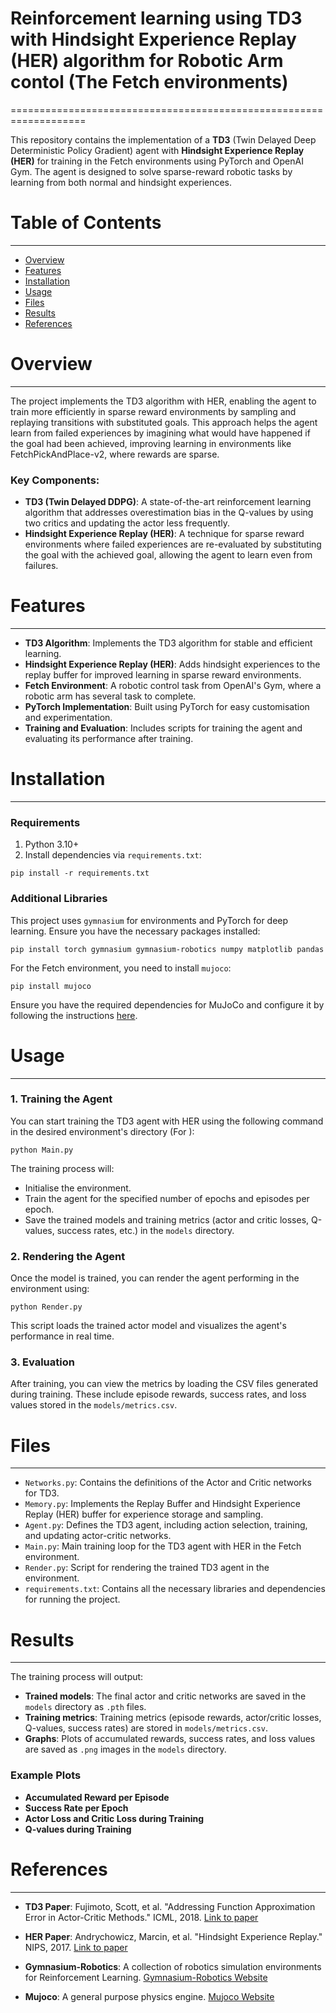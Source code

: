 # Reinforcement learning using TD3 with Hindsight Experience Replay (HER) algorithm for Robotic Arm contol (The Fetch environments)
===================================================================

This repository contains the implementation of a **TD3** (Twin Delayed Deep Deterministic Policy Gradient) agent with **Hindsight Experience Replay (HER)** for training in the  Fetch environments using PyTorch and OpenAI Gym. The agent is designed to solve sparse-reward robotic tasks by learning from both normal and hindsight experiences.

# Table of Contents
-----------------

-   [Overview](#overview)
-   [Features](#features)
-   [Installation](#installation)
-   [Usage](#usage)
-   [Files](#files)
-   [Results](#results)
-   [References](#references)

# Overview
--------

The project implements the TD3 algorithm with HER, enabling the agent to train more efficiently in sparse reward environments by sampling and replaying transitions with substituted goals. This approach helps the agent learn from failed experiences by imagining what would have happened if the goal had been achieved, improving learning in environments like FetchPickAndPlace-v2, where rewards are sparse.

### Key Components:

-   **TD3 (Twin Delayed DDPG)**: A state-of-the-art reinforcement learning algorithm that addresses overestimation bias in the Q-values by using two critics and updating the actor less frequently.
-   **Hindsight Experience Replay (HER)**: A technique for sparse reward environments where failed experiences are re-evaluated by substituting the goal with the achieved goal, allowing the agent to learn even from failures.

# Features
--------

-   **TD3 Algorithm**: Implements the TD3 algorithm for stable and efficient learning.
-   **Hindsight Experience Replay (HER)**: Adds hindsight experiences to the replay buffer for improved learning in sparse reward environments.
-   **Fetch Environment**: A robotic control task from OpenAI's Gym, where a robotic arm has several task to complete.
-   **PyTorch Implementation**: Built using PyTorch for easy customisation and experimentation.
-   **Training and Evaluation**: Includes scripts for training the agent and evaluating its performance after training.

# Installation
------------

### Requirements

1.  Python 3.10+
2.  Install dependencies via `requirements.txt`:

`pip install -r requirements.txt`

### Additional Libraries

This project uses `gymnasium` for environments and PyTorch for deep learning. Ensure you have the necessary packages installed:

`pip install torch gymnasium gymnasium-robotics numpy matplotlib pandas`

For the Fetch environment, you need to install `mujoco`:

`pip install mujoco`

Ensure you have the required dependencies for MuJoCo and configure it by following the instructions [here](https://github.com/google-deepmind/mujoco).

# Usage
-----

### 1\. Training the Agent

You can start training the TD3 agent with HER using the following command in the desired environment's directory (For ):

`python Main.py`

The training process will:

-   Initialise the environment.
-   Train the agent for the specified number of epochs and episodes per epoch.
-   Save the trained models and training metrics (actor and critic losses, Q-values, success rates, etc.) in the `models` directory.

### 2\. Rendering the Agent

Once the model is trained, you can render the agent performing in the environment using:

`python Render.py`

This script loads the trained actor model and visualizes the agent's performance in real time.

### 3\. Evaluation

After training, you can view the metrics by loading the CSV files generated during training. These include episode rewards, success rates, and loss values stored in the `models/metrics.csv`.

# Files
-----

-   `Networks.py`: Contains the definitions of the Actor and Critic networks for TD3.
-   `Memory.py`: Implements the Replay Buffer and Hindsight Experience Replay (HER) buffer for experience storage and sampling.
-   `Agent.py`: Defines the TD3 agent, including action selection, training, and updating actor-critic networks.
-   `Main.py`: Main training loop for the TD3 agent with HER in the Fetch environment.
-   `Render.py`: Script for rendering the trained TD3 agent in the environment.
-   `requirements.txt`: Contains all the necessary libraries and dependencies for running the project.

# Results
-------

The training process will output:

-   **Trained models**: The final actor and critic networks are saved in the `models` directory as `.pth` files.
-   **Training metrics**: Training metrics (episode rewards, actor/critic losses, Q-values, success rates) are stored in `models/metrics.csv`.
-   **Graphs**: Plots of accumulated rewards, success rates, and loss values are saved as `.png` images in the `models` directory.

### Example Plots

-   **Accumulated Reward per Episode**
-   **Success Rate per Epoch**
-   **Actor Loss and Critic Loss during Training**
-   **Q-values during Training**

# References
----------

-   **TD3 Paper**: Fujimoto, Scott, et al. "Addressing Function Approximation Error in Actor-Critic Methods." ICML, 2018. [Link to paper](https://arxiv.org/abs/1802.09477)

-   **HER Paper**: Andrychowicz, Marcin, et al. "Hindsight Experience Replay." NIPS, 2017. [Link to paper](https://arxiv.org/abs/1707.01495)

-   **Gymnasium-Robotics**: A collection of robotics simulation environments for Reinforcement Learning. [Gymnasium-Robotics Website](https://robotics.farama.org/)

-   **Mujoco**: A general purpose physics engine. [Mujoco Website](https://mujoco.org/)
